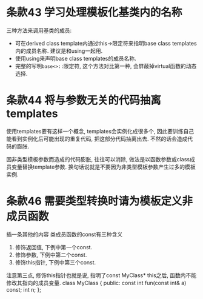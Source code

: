 # 条款43 学习处理模板化基类内的名称

三种方法来调用基类的成员: 
- 可在derived class template内通过this->限定符来指明base class templates内的成员名称. 建议是和using一起用.
- 使用using来声明base class templates的成员名称.
- 完整的写明`base<>::`限定符, 这个方法对比第一种, 会屏蔽掉virtual函数的动态选择.

# 条款44 将与参数无关的代码抽离templates

使用templates要有这样一个概念, templates会实例化成很多个, 因此要训练自己能看到实例化后可能出现的重复代码, 把这部分代码抽离出去.
不然的话会造成代码的膨胀.

因非类型模板参数而造成的代码膨胀, 往往可以消除, 做法是以函数参数或class成员变量替换template参数. 换句话说就是不要因为非类型模板参数产生过多的模板实例.

# 条款46 需要类型转换时请为模板定义非成员函数

插一条其他的内容
类成员函数的const有三种含义
1. 修饰返回值, 下例中第一个const.
2. 修饰参数, 下例中第二个const.
3. 修饰this指针, 下例中第三个const.

注意第三点, 修饰this指针也就是说, 指明了const MyClass* this之后, 函数内不能修改其指向的成员变量.
    class MyClass {
    public:
        const int fun(const int& a) const;
        int n;
    };

